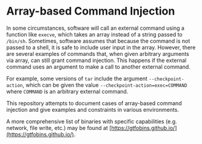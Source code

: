 # Array-based Command Injection

In some circumstances, software will call an external command using a
function like `execve`, which takes an array instead of a string passed to
`/bin/sh`. Sometimes, software assumes that because the command is not passed to
a shell, it is safe to include user input in the array. However, there are
several examples of commands that, when given arbitrary arguments via array, can
still grant command injection. This happens if the external command uses an
argument to make a call to another external command.

For example, some versions of `tar` include the argument `--checkpoint-action`,
which can be given the value `--checkpoint-action=exec=COMMAND` where `COMMAND`
is an arbitrary external command.

This repository attempts to document cases of array-based command injection and
give examples and constraints in various environments.

A more comprehensive list of binaries with specific capabilities (e.g. network,
file write, etc.) may be found at [https://gtfobins.github.io/](https://gtfobins.github.io/).

